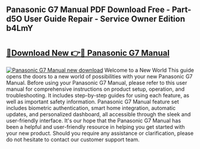 ## Panasonic G7 Manual PDF Download Free - Part-d5O User Guide Repair - Service Owner Edition b4LmY

# <h2><a href="http://cf13175.oget.top/?id=Panasonic+G7+Manual">🔗Download New 👉🔴 Panasonic G7 Manual</a></h2>

[![Panasonic G7 Manual new download](https://i.imgur.com/5g1atiW.png)](http://cf13175.oget.top/?id=Panasonic+G7+Manual)
Welcome to a New World This guide opens the doors to a new world of possibilities with your new Panasonic G7 Manual. Before using your Panasonic G7 Manual, please refer to this user manual for comprehensive instructions on product setup, operation, and troubleshooting. It includes step-by-step guides for using each feature, as well as important safety information. Panasonic G7 Manual feature set includes biometric authentication, smart home integration, automatic updates, and personalized dashboard, all accessible through the sleek and user-friendly interface. It's our hope that the Panasonic G7 Manual has been a helpful and user-friendly resource in helping you get started with your new product. Should you require any assistance or clarification, please do not hesitate to contact our customer support team.
